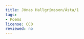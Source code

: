 ```yaml
---
title: Jónas Hallgrímsson/Ásta/1
tags:
- Poems
license: CC0
reviewed: no
---
```

<vocabulary>
<!--ástkær
mál
rödd
fagur
fegurri
blíður
að kveða
móðir
barn
brjóst
svanur
hvítur
móðurmál
góður
hið
mjúkur
ríkur
orð
að eiga
þú átt
enn
eins og
forðum
yndislegur
að veita-->
</vocabulary>
<div data-translate="true" data-audio-file="Ástkæra.mp3">
<Audio src="Ástkæra.mp3"/>
{{poem|
{{line|Ástkæra, '''ylhýra''' málið}}
{{line|og allri rödd fegra!<note>Modern Icelandic writes this as "fegurra".</note>}}
{{line|blíð sem að barni kvað móðir}}
{{line|á brjósti svanhvítu;}}
{{line|móðurmálið mitt góða,}}
{{line|hið mjúka og ríka,}}
{{line|orð áttu enn eins og forðum<!--TODO bæta við gráu-->}}
{{line|mér yndið að veita.}}
}}
</div>
